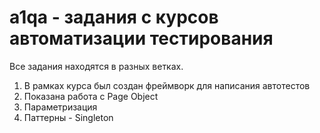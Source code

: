 # a1qa - задания с курсов автоматизации тестирования
Все задания находятся в разных ветках. 
1. В рамках курса был создан фреймворк для написания автотестов
2. Показана работа с Page Object
3. Параметризация
4. Паттерны - Singleton
